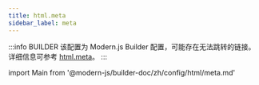 ```yaml
---
title: html.meta
sidebar_label: meta
---
```


:::info BUILDER
该配置为 Modern.js Builder 配置，可能存在无法跳转的链接。详细信息可参考 [html.meta](https://modernjs.dev/builder/zh/api/config-html.html#html-meta)。
:::

import Main from '@modern-js/builder-doc/zh/config/html/meta.md'

<Main />
